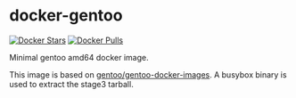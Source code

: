 # docker-gentoo

[![Docker Stars](https://img.shields.io/docker/stars/vikraman/gentoo.svg)](https://hub.docker.com/r/vikraman/gentoo)
[![Docker Pulls](https://img.shields.io/docker/pulls/vikraman/gentoo.svg)](https://hub.docker.com/r/vikraman/gentoo)

Minimal gentoo amd64 docker image.

This image is based on
[gentoo/gentoo-docker-images](https://github.com/gentoo/gentoo-docker-images). A
busybox binary is used to extract the stage3 tarball.
